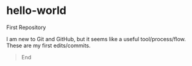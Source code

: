 # hello-world
First Repository

I am new to Git and GitHub, but it seems like a useful tool/process/flow. 
These are my first edits/commits.

>End
